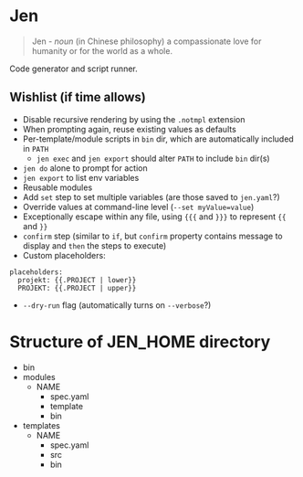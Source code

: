 # Jen

> Jen - *noun* (in Chinese philosophy) a compassionate love for humanity or for the world as a whole.

Code generator and script runner.

## Wishlist (if time allows)

- Disable recursive rendering by using the `.notmpl` extension
- When prompting again, reuse existing values as defaults
- Per-template/module scripts in `bin` dir, which are automatically included in `PATH`
  - `jen exec` and `jen export` should alter `PATH` to include `bin` dir(s)
- `jen do` alone to prompt for action
- `jen export` to list env variables
- Reusable modules
- Add `set` step to set multiple variables (are those saved to `jen.yaml`?)
- Override values at command-line level (`--set myValue=value`)
- Exceptionally escape within any file, using `{{{` and `}}}` to represent `{{` and `}}`
- `confirm` step (similar to `if`, but `confirm` property contains message to display and `then` the steps to execute)
- Custom placeholders:
```
placeholders:
  projekt: {{.PROJECT | lower}}
  PROJEKT: {{.PROJECT | upper}}
```
- `--dry-run` flag (automatically turns on `--verbose`?)

# Structure of JEN_HOME directory

- bin
- modules
  - NAME
    - spec.yaml
    - template
    - bin
- templates
  - NAME
    - spec.yaml
    - src
    - bin

